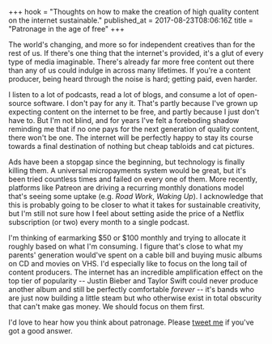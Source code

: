+++
hook = "Thoughts on how to make the creation of high quality content on the internet sustainable."
published_at = 2017-08-23T08:06:16Z
title = "Patronage in the age of free"
+++

The world's changing, and more so for independent creatives
than for the rest of us. If there's one thing that the
internet's provided, it's a glut of every type of media
imaginable. There's already far more free content out there
than any of us could indulge in across many lifetimes. If
you're a content producer, being heard through the noise is
hard; getting paid, even harder.

I listen to a lot of podcasts, read a lot of blogs, and
consume a lot of open-source software. I don't pay for any
it. That's partly because I've grown up expecting content
on the internet to be free, and partly because I just don't
have to. But I'm not blind, and for years I've felt a
foreboding shadow reminding me that if no one pays for the
next generation of quality content, there won't be one. The
internet will be perfectly happy to stay its course towards
a final destination of nothing but cheap tabloids and cat
pictures.

Ads have been a stopgap since the beginning, but technology
is finally killing them. A universal micropayments system
would be great, but it's been tried countless times and
failed on every one of them. More recently, platforms like
Patreon are driving a recurring monthly donations model
that's seeing some uptake (e.g. _Road Work_, _Waking Up_).
I acknowledge that this is probably going to be closer to
what it takes for sustainable creativity, but I'm still not
sure how I feel about setting aside the price of a Netflix
subscription (or two) every month to a single podcast.

I'm thinking of earmarking $50 or $100 monthly and trying
to allocate it roughly based on what I'm consuming. I
figure that's close to what my parents' generation would've
spent on a cable bill and buying music albums on CD and
movies on VHS. I'd especially like to focus on the long
tail of content producers. The internet has an incredible
amplification effect on the top tier of popularity --
Justin Bieber and Taylor Swift could never produce another
album and still be perfectly comfortable _forever_ -- it's
bands who are just now building a little steam but who
otherwise exist in total obscurity that can't make gas
money. We should focus on them first.

I'd love to hear how you think about patronage. Please
[tweet me][twitter] if you've got a good answer.

[twitter]: https://twitter.com/brandur
